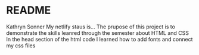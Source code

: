 # README

Kathryn Sonner
My netlify staus is...
The prupose of this project is to demonstrate the skills leanred through the semester about HTML and CSS
In the head section of the html code I learned how to add fonts and connect my css files 